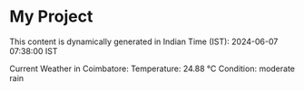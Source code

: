 # My Project

This content is dynamically generated in Indian Time (IST): 2024-06-07 07:38:00 IST


Current Weather in Coimbatore:
Temperature: 24.88 °C
Condition: moderate rain
